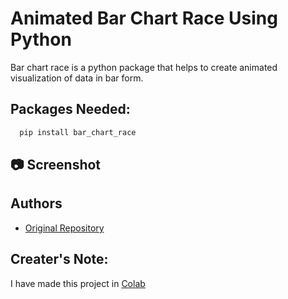 
# Animated Bar Chart Race Using Python


Bar chart race is a python package that helps to create animated visualization of data in bar form.


## Packages Needed:


```bash
  pip install bar_chart_race
```

## 📷 Screenshot





## Authors

- [Original Repository](https://github.com/dexplo/bar_chart_race)


## Creater's Note:

I have made this project in [Colab](https://colab.research.google.com/)
